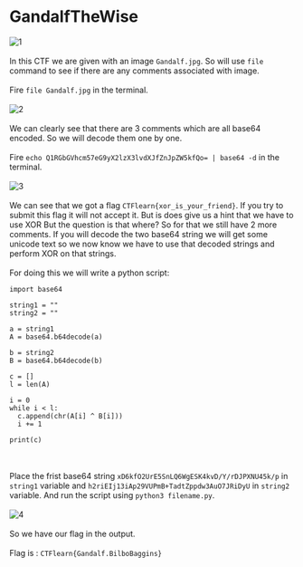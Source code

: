 # GandalfTheWise
![1](https://user-images.githubusercontent.com/56958135/103753976-baa61c00-5031-11eb-897c-48544bc0a437.png)
<br><br>
In this CTF we are given with an image `Gandalf.jpg`. So will use `file` command to see if there are any comments associated with image.
<br><br>
Fire `file Gandalf.jpg` in the terminal.
<br><br>
![2](https://user-images.githubusercontent.com/56958135/103753978-bc6fdf80-5031-11eb-90ac-c1e67982bdfe.png)
<br><br>
We can clearly see that there are 3 comments which are all base64 encoded. So we will decode them one by one.
<br><br>
Fire `echo Q1RGbGVhcm57eG9yX2lzX3lvdXJfZnJpZW5kfQo= | base64 -d` in the terminal.
<br><br>
![3](https://user-images.githubusercontent.com/56958135/103753982-bd087600-5031-11eb-8513-250020f1dcce.png)
<br><br>
We can see that we got a flag `CTFlearn{xor_is_your_friend}`. If you try to submit this flag it will not accept it. But is does give us a hint that we have to use XOR
But the question is that where? So for that we still have 2 more comments. If you will decode the two base64 string we will get some unicode text so we now know
we have to use that decoded strings and perform XOR on that strings.
<br><br>
For doing this we will write a python script:
```
import base64

string1 = ""
string2 = ""

a = string1
A = base64.b64decode(a)

b = string2
B = base64.b64decode(b)

c = []
l = len(A)

i = 0
while i < l:
  c.append(chr(A[i] ^ B[i]))
  i += 1

print(c)
```
<br><br>
Place the frist base64 string `xD6kfO2UrE5SnLQ6WgESK4kvD/Y/rDJPXNU45k/p` in `string1` variable and `h2riEIj13iAp29VUPmB+TadtZppdw3AuO7JRiDyU` in `string2` variable.
And run the script using `python3 filename.py`.
<br><br>
![4](https://user-images.githubusercontent.com/56958135/103753985-bd087600-5031-11eb-9689-b655242da86d.png)
<br><br>
So we have our flag in the output.
<br><br>
Flag is : `CTFlearn{Gandalf.BilboBaggins}`
